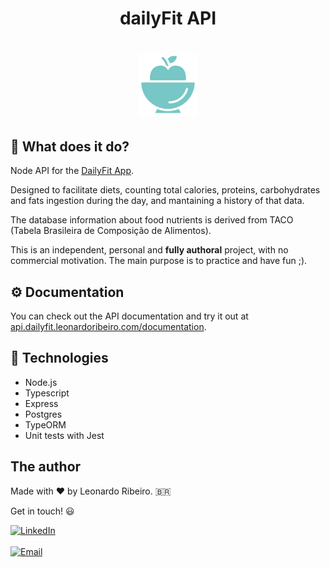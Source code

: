 # <h1 align="center">dailyFit API</h1>

# <p align=center><img height="100px" src=".readme-images/logo.png"></p>
## :notebook_with_decorative_cover: What does it do?
Node API for the [DailyFit App](https://github.com/leonardorib/dailyfit-mobile).

Designed to facilitate diets, counting total calories, proteins, carbohydrates and fats ingestion during the day, and mantaining a history of that data.

The database information about food nutrients is derived from TACO (Tabela Brasileira de Composição de Alimentos).

This is an independent, personal and **fully authoral** project, with no commercial motivation. The main purpose is to practice and have fun ;).

## :gear: Documentation

You can check out the API documentation and try it out at [api.dailyfit.leonardoribeiro.com/documentation](https://api.dailyfit.leonardoribeiro.com/documentation).

## :rocket: Technologies
- Node.js
- Typescript
- Express
- Postgres
- TypeORM
- Unit tests with Jest

## The author

Made with :heart: by Leonardo Ribeiro. :brazil:

Get in touch! :smiley:

<div><a href="https://www.linkedin.com/in/leonardorib/"><img alt="LinkedIn" src="https://img.shields.io/badge/LinkedIn-leonardorib-blue?style=for-the-badge&logo=linkedin&labelColor=333333"></a></div>&nbsp&nbsp<div><a href="mailto:leonardo.rib@hotmail.com"><img alt="Email" src="https://img.shields.io/badge/Email-leonardo.rib@hotmail.com-blue?style=for-the-badge&logo=microsoft-outlook&labelColor=333333"></a></div>